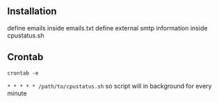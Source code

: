 ## Installation
define emails inside emails.txt 
define external smtp information inside cpustatus.sh 

## Crontab
`crontab -e`
 

`* * * * * /path/to/cpustatus.sh` so script will in background for every minute 
